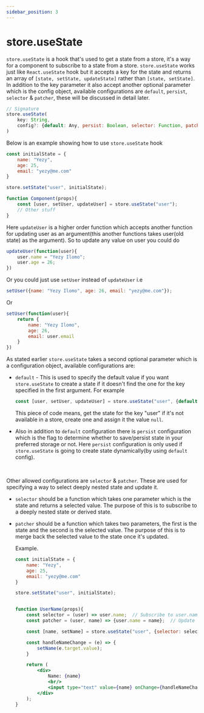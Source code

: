 ```yaml
---
sidebar_position: 3
---
```


# store.useState
`store.useState` is a hook that's used to get a state from a store, it's a way for a component to subscribe to a state from a store. `store.useState` works just like `React.useState` hook but it accepts a key for the state and returns an array of `[state, setState, updateState]` rather than `[state, setState]`. In addition to the key parameter it also accept another optional parameter which is the config object, available configurations are `default`, `persist`, `selector` & `patcher`, these will be discussed in detail later.

```js
// Signature
store.useState(
    key: String,
    config?: {default: Any, persist: Boolean, selector: Function, patcher: Function}
)
```

Below is an example showing how to use `store.useState` hook

```js
const initialState = {
    name: "Yezy",
    age: 25,
    email: "yezy@me.com"
}

store.setState("user", initialState);

function Component(props){
    const [user, setUser, updateUser] = store.useState("user");
    // Other stuff
}
```

Here `updateUser` is a higher order function which accepts another function for updating user as an argument(this another functions takes user(old state) as the argument). So to update any value on user you could do

```js
updateUser(function(user){
    user.name = "Yezy Ilomo";
    user.age = 26;
})
```

Or you could just use `setUser` instead of `updateUser` i.e

```js
setUser({name: "Yezy Ilomo", age: 26, email: "yezy@me.com"});
```

Or

```js
setUser(function(user){
    return {
        name: "Yezy Ilomo",
        age: 26,
        email: user.email
    }
})
```

As stated earlier `store.useState` takes a second optional parameter which is a configuration object, available configurations are:
- `default` - This is used to specify the default value if you want `store.useState` to create a state if it doesn't find the one for the key specified in the first argument. For example

  ```js
  const [user, setUser, updateUser] = store.useState("user", {default: null});
  ```

  This piece of code means, get the state for the key "user" if it's not available in a store, create one and assign it the value `null`.

- Also in addition to `default` configuration there is `persist` configuration which is the flag to determine whether to save/persist state in your preferred storage or not. Here `persist` configuration is only used if `store.useState` is going to create state dynamically(by using `default` config).
<br/>

Other allowed configurations are `selector` & `patcher`. These are used for specifying a way to select deeply nested state and update it.

- `selector` should be a function which takes one parameter which is the state and returns a selected value. The purpose of this is to subscribe to a deeply nested state or derived state.

- `patcher` should be a function which takes two parameters, the first is the state and the second is the selected value. The purpose of this is to merge back the selected value to the state once it's updated.

  Example.
  ```jsx
  const initialState = {
      name: "Yezy",
      age: 25,
      email: "yezy@me.com"
  }
  
  store.setState("user", initialState);
  
  
  function UserName(props){
      const selector = (user) => user.name;  // Subscribe to user.name only
      const patcher = (user, name) => {user.name = name};  // Update user.name
  
      const [name, setName] = store.useState("user", {selector: selector, patcher: patcher});
  
      const handleNameChange = (e) => {
          setName(e.target.value);
      }
  
      return (
          <div>
              Name: {name}
              <br/>
              <input type="text" value={name} onChange={handleNameChange}/>
          </div>
      );
  }
  ```
